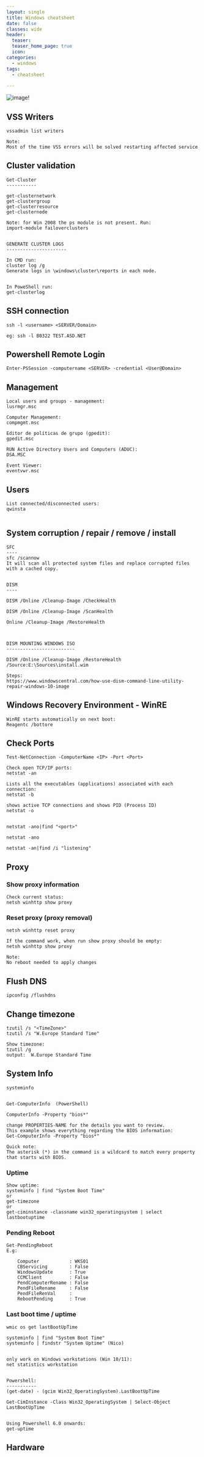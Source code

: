 ```yaml
---
layout: single
title: Windows cheatsheet
date: false
classes: wide
header:
  teaser: 
  teaser_home_page: true
  icon: 
categories:
  - windows
tags: 
  - cheatsheet
  
---
```



![image!](/images/win-sad.jpg)

## VSS Writers
```
vssadmin list writers

Note:
Most of the time VSS errors will be solved restarting affected service

```

## Cluster validation

```
Get-Cluster
-----------

get-clusternetwork
get-clustergroup
get-clusterresource
get-clusternode

Note: for Win 2008 the ps module is not present. Run:
import-module failoverclusters


GENERATE CLUSTER LOGS
----------------------

In CMD run:
cluster log /g
Generate logs in \windows\cluster\reports in each node.


In PoweShell run:
get-clusterlog 

```

## SSH connection

```
ssh -l <username> <SERVER/Domain>

eg: ssh -l B0322 TEST.ASD.NET

```

## Powershell Remote Login

```
Enter-PSSession -computername <SERVER> -credential <User@Domain>

```

## Management
```
Local users and groups - management: 
lusrmgr.msc

Computer Management:
compmgmt.msc

Editor de políticas de grupo (gpedit):
gpedit.msc

RUN Active Directory Users and Computers (ADUC):
DSA.MSC

Event Viewer:
eventvwr.msc
```


## Users
```
List connected/disconnected users:
qwinsta


```


## System corruption / repair / remove / install

```
SFC
----
sfc /scannow
It will scan all protected system files and replace corrupted files with a cached copy.


DISM
----

DISM /Online /Cleanup-Image /CheckHealth

DISM /Online /Cleanup-Image /ScanHealth

Online /Cleanup-Image /RestoreHealth



DISM MOUNTING WINDOWS ISO
-------------------------

DISM /Online /Cleanup-Image /RestoreHealth /Source:E:\Sources\install.wim

Steps:
https://www.windowscentral.com/how-use-dism-command-line-utility-repair-windows-10-image 

```


## Windows Recovery Environment - WinRE
```
WinRE starts automatically on next boot:
Reagentc /bottore

```


## Check Ports

```
Test-NetConnection -ComputerName <IP> -Port <Port>

Check open TCP/IP ports:
netstat -an

Lists all the executables (applications) associated with each connection:
netstat -b

shows active TCP connections and shows PID (Process ID)
netstat -o


netstat -ano|find "<port>"

netstat -ano

netstat -an|find /i "listening"
```

## Proxy


### Show proxy information
```
Check current status:
netsh winhttp show proxy
```

### Reset proxy (proxy removal)
```
netsh winhttp reset proxy

If the command work, when run show proxy should be empty:
netsh winhttp show proxy

Note: 
No reboot needed to apply changes

```

## Flush DNS

```
ipconfig /flushdns
```

## Change timezone

```
tzutil /s "<TimeZone>"
tzutil /s "W.Europe Standard Time"

Show timezone:
tzutil /g
output:  W.Europe Standard Time
```


## System Info
```
systeminfo


Get-ComputerInfo  (PowerShell)

ComputerInfo -Property "bios*"

change PROPERTIES-NAME for the details you want to review.
This example shows everything regarding the BIOS information: 
Get-ComputerInfo -Property "bios*"

Quick note: 
The asterisk (*) in the command is a wildcard to match every property that starts with BIOS.
```
### Uptime
```
Show uptime:
systeminfo | find "System Boot Time"
or
get-timezone
or
get-ciminstance -classname win32_operatingsystem | select lastbootuptime

```

### Pending Reboot

```
Get-PendingReboot
E.g:

    Computer           : WKS01
    CBServicing        : False
    WindowsUpdate      : True
    CCMClient          : False
    PendComputerRename : False
    PendFileRename     : False
    PendFileRenVal     : 
    RebootPending      : True
```

### Last boot time / uptime
```
wmic os get lastBootUpTime

systeminfo | find "System Boot Time"
systeminfo | findstr "System Uptime" (Nico)


only work on Windows workstations (Win 10/11):
net statistics workstation


Powershell:
-----------
(get-date) - (gcim Win32_OperatingSystem).LastBootUpTime

Get-CimInstance -Class Win32_OperatingSystem | Select-Object LastBootUpTime


Using Powershell 6.0 onwards:
get-uptime
```


## Hardware

```

```




